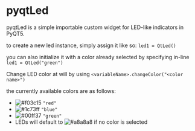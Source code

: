 # pyqtLed
pyqtLed is a simple importable custom widget for LED-like indicators in PyQT5.

to create a new led instance, simply assign it like so:
`led1 = QtLed()`

you can also initialize it with a color already selected by specifying in-line
`led1 = QtLed("green")`

Change LED color at will by using
`<variableName>.changeColor("<color name>")`

the currently available colors are as follows:
- ![#f03c15](https://placehold.it/15/f03c15/000000?text=+) `"red"`
- ![#1c73ff](https://placehold.it/15/1c73ff/000000?text=+) `"blue"`
- ![#00ff37](https://placehold.it/15/00ff37/000000?text=+) `"green"`
- LEDs will default to ![#a8a8a8](https://placehold.it/15/a8a8a8/000000?text=+) if no color is selected


